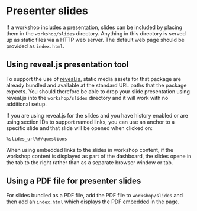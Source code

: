 # Presenter slides

If a workshop includes a presentation, slides can be included by placing them in the ``workshop/slides`` directory. 
Anything in this directory is served up as static files via a HTTP web server. The default web page should be provided as ``index.html``.

## Using reveal.js presentation tool

To support the use of [reveal.js](https://revealjs.com/), static media assets for that package are already bundled and available at the standard URL paths that the package expects. You should therefore be able to drop your slide presentation using reveal.js into the ``workshop/slides`` directory and it will work with no additional setup.

If you are using reveal.js for the slides and you have history enabled or are using section IDs to support named links, you can use an anchor to a specific slide and that slide will be opened when clicked on:

```
%slides_url%#/questions
```

When using embedded links to the slides in workshop content, if the workshop content is displayed as part of the dashboard, the slides opene in the tab to the right rather than as a separate browser window or tab.

## Using a PDF file for presenter slides

For slides bundled as a PDF file, add the PDF file to ``workshop/slides`` and then add an ``index.html`` which displays the PDF [embedded](https://stackoverflow.com/questions/291813/recommended-way-to-embed-pdf-in-html) in the page.
